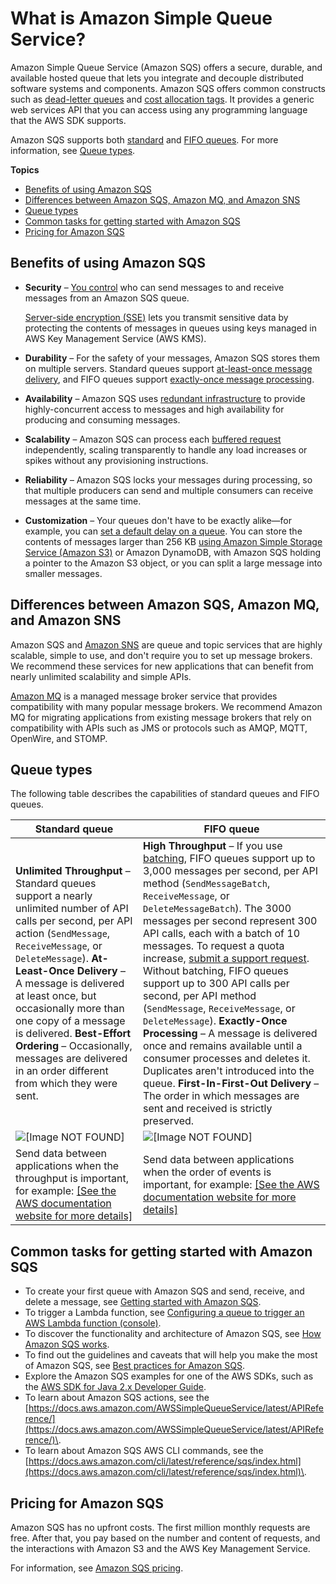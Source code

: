# What is Amazon Simple Queue Service?<a name="welcome"></a>

Amazon Simple Queue Service \(Amazon SQS\) offers a secure, durable, and available hosted queue that lets you integrate and decouple distributed software systems and components\. Amazon SQS offers common constructs such as [dead\-letter queues](sqs-dead-letter-queues.md) and [cost allocation tags](sqs-queue-tags.md)\. It provides a generic web services API that you can access using any programming language that the AWS SDK supports\.

Amazon SQS supports both [standard](standard-queues.md) and [FIFO queues](FIFO-queues.md)\. For more information, see [Queue types](#sqs-queue-types)\. 

**Topics**
+ [Benefits of using Amazon SQS](#sqs-benefits)
+ [Differences between Amazon SQS, Amazon MQ, and Amazon SNS](#sqs-difference-from-amazon-mq-sns)
+ [Queue types](#sqs-queue-types)
+ [Common tasks for getting started with Amazon SQS](#get-started)
+ [Pricing for Amazon SQS](#sqs-pricing)

## Benefits of using Amazon SQS<a name="sqs-benefits"></a>
+ **Security** – [You control](sqs-authentication-and-access-control.md) who can send messages to and receive messages from an Amazon SQS queue\.

  [Server\-side encryption \(SSE\)](sqs-server-side-encryption.md) lets you transmit sensitive data by protecting the contents of messages in queues using keys managed in AWS Key Management Service \(AWS KMS\)\.
+ **Durability** – For the safety of your messages, Amazon SQS stores them on multiple servers\. Standard queues support [at\-least\-once message delivery](standard-queues.md#standard-queues-at-least-once-delivery), and FIFO queues support [exactly\-once message processing](FIFO-queues-exactly-once-processing.md)\.
+ **Availability** – Amazon SQS uses [redundant infrastructure](sqs-basic-architecture.md) to provide highly\-concurrent access to messages and high availability for producing and consuming messages\. 
+ **Scalability** – Amazon SQS can process each [buffered request](sqs-client-side-buffering-request-batching.md) independently, scaling transparently to handle any load increases or spikes without any provisioning instructions\.
+ **Reliability** – Amazon SQS locks your messages during processing, so that multiple producers can send and multiple consumers can receive messages at the same time\. 
+ **Customization** – Your queues don't have to be exactly alike—for example, you can [set a default delay on a queue](sqs-delay-queues.md)\. You can store the contents of messages larger than 256 KB [using Amazon Simple Storage Service \(Amazon S3\)](sqs-s3-messages.md) or Amazon DynamoDB, with Amazon SQS holding a pointer to the Amazon S3 object, or you can split a large message into smaller messages\.

## Differences between Amazon SQS, Amazon MQ, and Amazon SNS<a name="sqs-difference-from-amazon-mq-sns"></a>

Amazon SQS and [Amazon SNS](https://aws.amazon.com/sns/) are queue and topic services that are highly scalable, simple to use, and don't require you to set up message brokers\. We recommend these services for new applications that can benefit from nearly unlimited scalability and simple APIs\.

[Amazon MQ](https://aws.amazon.com/amazon-mq/) is a managed message broker service that provides compatibility with many popular message brokers\. We recommend Amazon MQ for migrating applications from existing message brokers that rely on compatibility with APIs such as JMS or protocols such as AMQP, MQTT, OpenWire, and STOMP\.

## Queue types<a name="sqs-queue-types"></a>

The following table describes the capabilities of standard queues and FIFO queues\.


| Standard queue | FIFO queue | 
| --- | --- | 
|  **Unlimited Throughput** – Standard queues support a nearly unlimited number of API calls per second, per API action \(`SendMessage`, `ReceiveMessage`, or `DeleteMessage`\)\. **At\-Least\-Once Delivery** – A message is delivered at least once, but occasionally more than one copy of a message is delivered\. **Best\-Effort Ordering** – Occasionally, messages are delivered in an order different from which they were sent\.  | **High Throughput** – If you use [batching](sqs-batch-api-actions.md), FIFO queues support up to 3,000 messages per second, per API method \(`SendMessageBatch`, `ReceiveMessage`, or `DeleteMessageBatch`\)\. The 3000 messages per second represent 300 API calls, each with a batch of 10 messages\. To request a quota increase, [submit a support request](https://console.aws.amazon.com/support/home#/case/create?issueType=service-limit-increase&limitType=service-code-sqs)\. Without batching, FIFO queues support up to 300 API calls per second, per API method \(`SendMessage`, `ReceiveMessage`, or `DeleteMessage`\)\.  **Exactly\-Once Processing** – A message is delivered once and remains available until a consumer processes and deletes it\. Duplicates aren't introduced into the queue\. **First\-In\-First\-Out Delivery** – The order in which messages are sent and received is strictly preserved\.  | 
|  ![\[Image NOT FOUND\]](http://docs.aws.amazon.com/AWSSimpleQueueService/latest/SQSDeveloperGuide/images/sqs-what-is-sqs-standard-queue-diagram.png)  |  ![\[Image NOT FOUND\]](http://docs.aws.amazon.com/AWSSimpleQueueService/latest/SQSDeveloperGuide/images/sqs-what-is-sqs-fifo-queue-diagram.png)  | 
|  Send data between applications when the throughput is important, for example: [\[See the AWS documentation website for more details\]](http://docs.aws.amazon.com/AWSSimpleQueueService/latest/SQSDeveloperGuide/welcome.html)  |  Send data between applications when the order of events is important, for example: [\[See the AWS documentation website for more details\]](http://docs.aws.amazon.com/AWSSimpleQueueService/latest/SQSDeveloperGuide/welcome.html)  | 

## Common tasks for getting started with Amazon SQS<a name="get-started"></a>
+ To create your first queue with Amazon SQS and send, receive, and delete a message, see [Getting started with Amazon SQS](sqs-getting-started.md)\.
+ To trigger a Lambda function, see [Configuring a queue to trigger an AWS Lambda function \(console\)](sqs-configure-lambda-function-trigger.md)\.
+ To discover the functionality and architecture of Amazon SQS, see [How Amazon SQS works](sqs-how-it-works.md)\.
+ To find out the guidelines and caveats that will help you make the most of Amazon SQS, see [Best practices for Amazon SQS](sqs-best-practices.md)\.
+ Explore the Amazon SQS examples for one of the AWS SDKs, such as the [AWS SDK for Java 2\.x Developer Guide](https://docs.aws.amazon.com/sdk-for-java/latest/developer-guide/)\. 
+ To learn about Amazon SQS actions, see the [https://docs.aws.amazon.com/AWSSimpleQueueService/latest/APIReference/](https://docs.aws.amazon.com/AWSSimpleQueueService/latest/APIReference/)\.
+ To learn about Amazon SQS AWS CLI commands, see the [https://docs.aws.amazon.com/cli/latest/reference/sqs/index.html](https://docs.aws.amazon.com/cli/latest/reference/sqs/index.html)\.

## Pricing for Amazon SQS<a name="sqs-pricing"></a>

Amazon SQS has no upfront costs\. The first million monthly requests are free\. After that, you pay based on the number and content of requests, and the interactions with Amazon S3 and the AWS Key Management Service\. 

For information, see [Amazon SQS pricing](https://aws.amazon.com/sqs/pricing/)\.